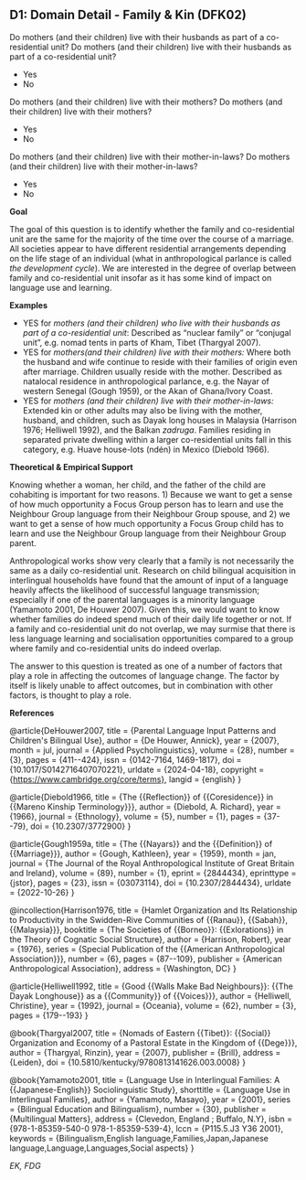 
## D1: Domain Detail - Family & Kin (DFK02)

Do mothers (and their children) live with their husbands as part of a co-residential unit? Do mothers (and their children) live with their husbands as part of a co-residential unit?
- Yes
- No


Do mothers (and their children) live with their mothers? Do mothers (and their children) live with their mothers?
- Yes
- No


Do mothers (and their children) live with their mother-in-laws? Do mothers (and their children) live with their mother-in-laws?
- Yes
- No
  

**Goal**

The goal of this question is to identify whether the family and co-residential unit are the same for the majority of the time over the course of a marriage. All societies appear to have different residential arrangements depending on the life stage of an individual (what in anthropological parlance is called *the development cycle*). We are interested in the degree of overlap between family and co-residential unit insofar as it has some kind of impact on language use and learning.



**Examples**

- YES for *mothers (and their children) who live with their husbands as part of a co-residential unit*: Described as “nuclear family” or “conjugal unit”, e.g. nomad tents in parts of Kham, Tibet (Thargyal 2007).
- YES for *mothers(and their children) live with their mothers:* Where both the husband and wife continue to reside with their families of origin even after marriage. Children usually reside with the mother. Described as natalocal residence in anthropological parlance, e.g. the Nayar of western Senegal (Gough 1959), or the Akan of Ghana/Ivory Coast.
- YES for *mothers (and their children) live with their mother-in-laws:* Extended kin or other adults may also be living with the mother, husband, and children, such as Dayak long houses in Malaysia (Harrison 1976; Helliwell 1992), and the Balkan *zadruga*. Families residing in separated private dwelling within a larger co-residential units fall in this category, e.g. Huave house-lots (ndén) in Mexico (Diebold 1966).


**Theoretical & Empirical Support**

Knowing whether a woman, her child, and the father of the child are cohabiting is important for two reasons. 1) Because we want to get a sense of how much opportunity a Focus Group person has to learn and use the Neighbour Group language from their Neighbour Group spouse, and 2) we want to get a sense of how much opportunity a Focus Group child has to learn and use the Neighbour Group language from their Neighbour Group parent. 

Anthropological works show very clearly that a family is not necessarily the same as a daily co-residential unit. Research on child bilingual acquisition in interlingual households have found that the amount of input of a language heavily affects the likelihood of successful language transmission; especially if one of the parental languages is a minority language (Yamamoto 2001, De Houwer 2007). Given this, we would want to know whether families do indeed spend much of their daily life together or not. If a family and co-residential unit do not overlap, we may surmise that there is less language learning and socialisation opportunities compared to a group where family and co-residential units do indeed overlap.

The answer to this question is treated as one of a number of factors that play a role in affecting the outcomes of language change. The factor by itself is likely unable to affect outcomes, but in combination with other factors, is thought to play a role.


**References**

@article{DeHouwer2007,
  title = {Parental Language Input Patterns and Children's Bilingual Use},
  author = {De Houwer, Annick},
  year = {2007},
  month = jul,
  journal = {Applied Psycholinguistics},
  volume = {28},
  number = {3},
  pages = {411--424},
  issn = {0142-7164, 1469-1817},
  doi = {10.1017/S0142716407070221},
  urldate = {2024-04-18},
  copyright = {https://www.cambridge.org/core/terms},
  langid = {english}
}

@article{Diebold1966,
  title = {The {{Reflection}} of {{Coresidence}} in {{Mareno Kinship Terminology}}},
  author = {Diebold, A. Richard},
  year = {1966},
  journal = {Ethnology},
  volume = {5},
  number = {1},
  pages = {37--79},
  doi = {10.2307/3772900}
}

@article{Gough1959a,
  title = {The {{Nayars}} and the {{Definition}} of {{Marriage}}},
  author = {Gough, Kathleen},
  year = {1959},
  month = jan,
  journal = {The Journal of the Royal Anthropological Institute of Great Britain and Ireland},
  volume = {89},
  number = {1},
  eprint = {2844434},
  eprinttype = {jstor},
  pages = {23},
  issn = {03073114},
  doi = {10.2307/2844434},
  urldate = {2022-10-26}
}

@incollection{Harrison1976,
  title = {Hamlet Organization and Its Relationship to Productivity in the Swidden-Rive Communities of {{Ranau}}, {{Sabah}}, {{Malaysia}}},
  booktitle = {The Societies of {{Borneo}}: {{Exlorations}} in the Theory of Cognatic Social Structure},
  author = {Harrison, Robert},
  year = {1976},
  series = {Special Publication of the {{American Anthropological Association}}},
  number = {6},
  pages = {87--109},
  publisher = {American Anthropological Association},
  address = {Washington, DC}
}

@article{Helliwell1992,
  title = {Good {{Walls Make Bad Neighbours}}: {{The Dayak Longhouse}} as a {{Community}} of {{Voices}}},
  author = {Helliwell, Christine},
  year = {1992},
  journal = {Oceania},
  volume = {62},
  number = {3},
  pages = {179--193}
}

@book{Thargyal2007,
  title = {Nomads of Eastern {{Tibet}}: {{Social}} Organization and Economy of a Pastoral Estate in the Kingdom of {{Dege}}},
  author = {Thargyal, Rinzin},
  year = {2007},
  publisher = {Brill},
  address = {Leiden},
  doi = {10.5810/kentucky/9780813141626.003.0008}
}

@book{Yamamoto2001,
  title = {Language Use in Interlingual Families: A {{Japanese-English}} Sociolinguistic Study},
  shorttitle = {Language Use in Interlingual Families},
  author = {Yamamoto, Masayo},
  year = {2001},
  series = {Bilingual Education and Bilingualism},
  number = {30},
  publisher = {Multilingual Matters},
  address = {Clevedon, England ; Buffalo, N.Y},
  isbn = {978-1-85359-540-0 978-1-85359-539-4},
  lccn = {P115.5.J3 Y36 2001},
  keywords = {Bilingualism,English language,Families,Japan,Japanese language,Language,Languages,Social aspects}
}

_EK, FDG_
